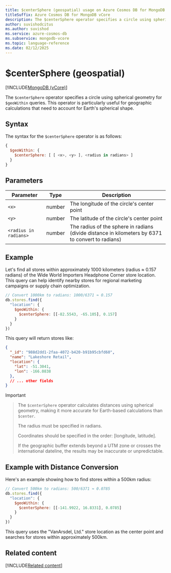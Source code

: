 ```yaml
---
title: $centerSphere (geospatial) usage on Azure Cosmos DB for MongoDB vCore
titleSuffix: Azure Cosmos DB for MongoDB vCore
description: The $centerSphere operator specifies a circle using spherical geometry for $geoWithin queries.
author: suvishodcitus
ms.author: suvishod
ms.service: azure-cosmos-db
ms.subservice: mongodb-vcore
ms.topic: language-reference
ms.date: 02/12/2025
---
```


# $centerSphere (geospatial)

[!INCLUDE[MongoDB (vCore)](~/reusable-content/ce-skilling/azure/includes/cosmos-db/includes/appliesto-mongodb-vcore.md)]

The `$centerSphere` operator specifies a circle using spherical geometry for `$geoWithin` queries. This operator is particularly useful for geographic calculations that need to account for Earth's spherical shape.

## Syntax

The syntax for the `$centerSphere` operator is as follows:

```javascript
{
  $geoWithin: {
    $centerSphere: [ [ <x>, <y> ], <radius in radians> ]
  }
}
```

## Parameters

| Parameter | Type | Description |
|-----------|------|-------------|
| `<x>` | number | The longitude of the circle's center point |
| `<y>` | number | The latitude of the circle's center point |
| `<radius in radians>` | number | The radius of the sphere in radians (divide distance in kilometers by 6371 to convert to radians) |

## Example

Let's find all stores within approximately 1000 kilometers (radius ≈ 0.157 radians) of the Wide World Importers Headphone Corner store location. This query can help identify nearby stores for regional marketing campaigns or supply chain optimization.

```javascript
// Convert 1000km to radians: 1000/6371 ≈ 0.157
db.stores.find({
  "location": {
    $geoWithin: {
      $centerSphere: [[-82.5543, -65.105], 0.157]
    }
  }
})
```

This query will return stores like:

```json
{
  "_id": "988d2dd1-2faa-4072-b420-b91b95cbfd60",
  "name": "Lakeshore Retail",
  "location": {
    "lat": -51.3041,
    "lon": -166.0838
  },
  // ... other fields
}
```

> [!Important]

> The `$centerSphere` operator calculates distances using spherical geometry, making it more accurate for Earth-based calculations than `$center`.
> 
> The radius must be specified in radians.
> 
> Coordinates should be specified in the order: [longitude, latitude].
> 
> If the geographic buffer extends beyond a UTM zone or crosses the international dateline, the results may be inaccurate or unpredictable.

## Example with Distance Conversion

Here's an example showing how to find stores within a 500km radius:

```javascript
// Convert 500km to radians: 500/6371 ≈ 0.0785
db.stores.find({
  "location": {
    $geoWithin: {
      $centerSphere: [[-141.9922, 16.8331], 0.0785]
    }
  }
})
```

This query uses the "VanArsdel, Ltd." store location as the center point and searches for stores within approximately 500km.

## Related content

[!INCLUDE[Related content](../includes/related-content.md)]
